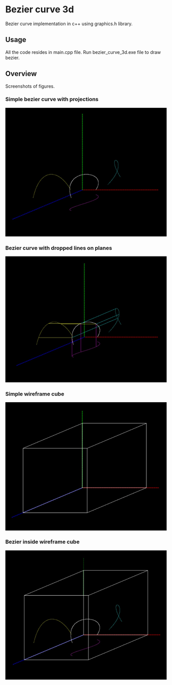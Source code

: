 # Bezier curve 3d

Bezier curve implementation in c++ using graphics.h library.

## Usage

All the code resides in main.cpp file.
Run bezier_curve_3d.exe file to draw bezier.

## Overview

Screenshots of figures.

### Simple bezier curve with projections
![bezier curve 3d](https://github.com/avoup/graphic-algorithms/raw/master/bezier_curve_3d/screenshots/bezier_simple.jpg)

### Bezier curve with dropped lines on planes
![bezier dropped lines](https://github.com/avoup/graphic-algorithms/raw/master/bezier_curve_3d/screenshots/bezier_line_drop.jpg)

### Simple wireframe cube
![cube](https://github.com/avoup/graphic-algorithms/raw/master/bezier_curve_3d/screenshots/cube.jpg)

### Bezier inside wireframe cube
![bezier inside wireframe cube](https://github.com/avoup/graphic-algorithms/raw/master/bezier_curve_3d/screenshots/bezier_in_cube.jpg)
